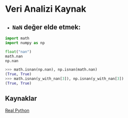 # Veri Analizi Kaynak

- ## `NaN` değer elde etmek:

```python
import math
import numpy as np

float("nan")
math.nan
np.nan
```

```python
>>> math.isnan(np.nan), np.isnan(math.nan)
(True, True)
>>> math.isnan(y_with_nan[3]), np.isnan(y_with_nan[3])
(True, True)
```

## Kaynaklar

[Real Python](https://realpython.com/)
